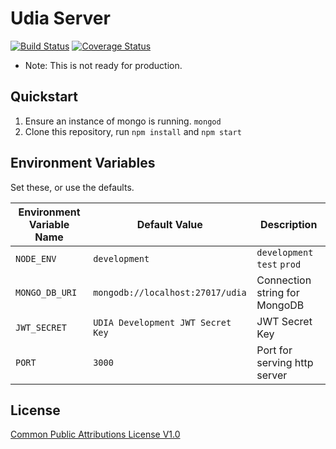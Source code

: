 # Udia Server

[![Build Status](https://travis-ci.org/udia-software/udia-server.svg?branch=master)](https://travis-ci.org/udia-software/udia-server)
[![Coverage Status](https://coveralls.io/repos/github/udia-software/udia-server/badge.svg?branch=master)](https://coveralls.io/github/udia-software/udia-server?branch=master)

* Note: This is not ready for production.

## Quickstart

1. Ensure an instance of mongo is running. `mongod`
2. Clone this repository, run `npm install` and `npm start`

## Environment Variables

Set these, or use the defaults.

| Environment Variable Name | Default Value                     | Description                   |
|---------------------------|-----------------------------------|-------------------------------|
| `NODE_ENV`                | `development`                     | `development` `test` `prod`   |
| `MONGO_DB_URI`            | `mongodb://localhost:27017/udia`  | Connection string for MongoDB |
| `JWT_SECRET`              | `UDIA Development JWT Secret Key` | JWT Secret Key                |
| `PORT`                    | `3000`                            | Port for serving http server  |

## License

[Common Public Attributions License V1.0](LICENSE)
